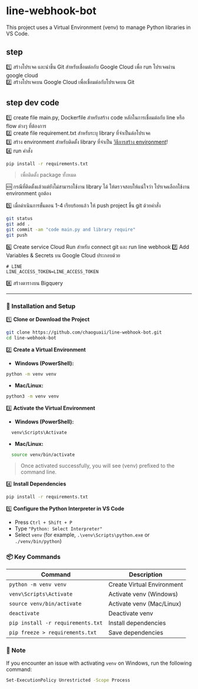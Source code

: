 # line-webhook-bot

This project uses a Virtual Environment (venv) to manage Python libraries in VS Code.

## step

:one: สร้างโปรเจค และนำขึ้น Git สำหรับเชื่อมต่อกับ Google Cloud เพื่อ run โปรเจคผ่าน google cloud  
:two: สร้างโปรเจคบน Google Cloud เพื่อเชื่อมต่อกับโปรเจคบน Git  

## step dev code

:one: create file main.py, Dockerfile สำหรับสร้าง code หลักในการเชื่อมต่อกับ line หรือ flow ต่างๆ ที่ต้องการ  
:two: create file requirement.txt สำหรับระบุ library ที่จำเป็นต่อโปรเจค  
:three: สร้าง environment สำหรับติดตั้ง library ที่จำเป็น [วิธีการสร้าง environment](#triangular_flag_on_post-installation-and-setup)!  
:four: run คำสั่ง

```bash
pip install -r requirements.txt
```

>เพื่อติดตั้ง package ทั้งหมด  

:sos: กรณีที่ติดตั้งแล้วแต่ยังไม่สามารถใช้งาน library ได้ ให้ตรวจสอบให้แน่ใจว่า โปรเจคเลือกใช้งาน environment ถูกต้อง

:five: เมื่อดำเนินการขั้นตอน 1-4 เรียบร้อยแล้ว ให้ push project ขึ้น git ด้วยคำสั่ง

```bash
git status
git add .
git commit -am "code main.py and library require"
git push
```

:six: Create service Cloud Run สำหรับ connect git และ run line webhook
:seven: Add Variables & Secrets บน Google Cloud ประกอบด้วย

```text
# LINE
LINE_ACCESS_TOKEN=LINE_ACCESS_TOKEN
```

:eight: สร้างตารางบน Bigquery

---

### :triangular_flag_on_post: Installation and Setup

:one: **Clone or Download the Project**

```bash
git clone https://github.com/chaoguaii/line-webhook-bot.git
cd line-webhook-bot
```

:two: **Create a Virtual Environment**

- **Windows (PowerShell):**

```bash
python -m venv venv
```

- **Mac/Linux:**

```bash
python3 -m venv venv
```

:three: **Activate the Virtual Environment**

- **Windows (PowerShell):**

```bash
  venv\Scripts\Activate
```

- **Mac/Linux:**

```bash
  source venv/bin/activate
```

> Once activated successfully, you will see (venv) prefixed to the command line.

:four: **Install Dependencies**

```bash
pip install -r requirements.txt
```

:five: **Configure the Python Interpreter in VS Code**

- Press  `Ctrl + Shift + P`
- Type `"Python: Select Interpreter"`
- Select `venv` (for example, `.\venv\Scripts\python.exe` or `./venv/bin/python`)

### :package: Key Commands

| Command                                  | Description                             |
|-----------------------------------------|--------------------------------------|
| `python -m venv venv`                     | Create Virtual Environment              |
| `venv\Scripts\Activate`                    | Activate venv (Windows)             |
| `source venv/bin/activate`                 | Activate venv (Mac/Linux)            |
| `deactivate`                              | Deactivate venv                      |
| `pip install -r requirements.txt`         | Install dependencies                 |
| `pip freeze > requirements.txt`           | Save dependencies                  |

### :pencil: Note

If you encounter an issue with activating `venv` on Windows, run the following command:

```bash
Set-ExecutionPolicy Unrestricted -Scope Process
```

